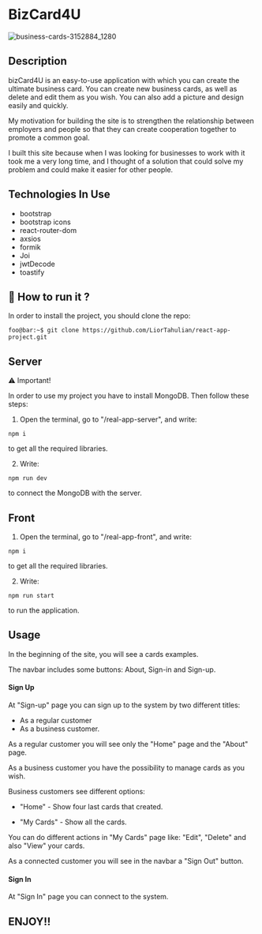 # BizCard4U

![business-cards-3152884_1280](https://github.com/FullstackMomy/real-app/assets/111432635/b1b0981c-be23-4aa7-8a3b-6c5eec060433)

## Description

bizCard4U is an easy-to-use application with which you can create the ultimate business card. You can create new business cards, as well as delete and edit them as you wish. You can also add a picture and design easily and quickly.

My motivation for building the site is to strengthen the relationship between employers and people so that they can create cooperation together to promote a common goal.

I built this site because when I was looking for businesses to work with it took me a very long time, and I thought of a solution that could solve my problem and could make it easier for other people.

## Technologies In Use

- bootstrap
- bootstrap icons
- react-router-dom
- axsios
- formik
- Joi
- jwtDecode
- toastify

 ## 🚀 How to run it ?

In order to install the project, you should clone the repo:

```
foo@bar:~$ git clone https://github.com/LiorTahulian/react-app-project.git
```

## Server

⚠️ Important!

In order to use my project you have to install MongoDB. Then follow these steps:

1. Open the terminal, go to "/real-app-server", and write:

```
npm i
```

to get all the required libraries.

2. Write:

```
npm run dev
```

to connect the MongoDB with the server.

## Front

1. Open the terminal, go to "/real-app-front", and write:

```
npm i
```

to get all the required libraries.

2. Write:

```
npm run start
```

to run the application.

## Usage

In the beginning of the site, you will see a cards examples.

The navbar includes some buttons: About, Sign-in and Sign-up.

#### Sign Up

At "Sign-up" page you can sign up to the system by two different titles:

- As a regular customer 
- As a business customer.

As a regular customer you will see only the "Home" page and the "About" page.

As a business customer you have the possibility to manage cards as you wish.

Business customers see different options:

- "Home" - Show four last cards that created.

- "My Cards" - Show all the cards.

You can do different actions in "My Cards" page like: "Edit", "Delete" and also "View" your cards.

As a connected customer you will see in the navbar a "Sign Out" button.

#### Sign In

At "Sign In" page you can connect to the system.

## ENJOY!!
